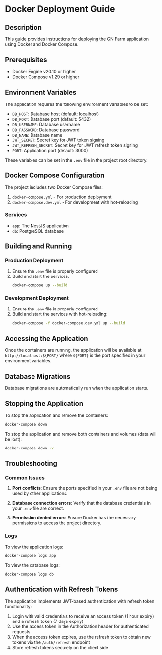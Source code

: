 # Docker Deployment Guide

## Description

This guide provides instructions for deploying the GN Farm application using Docker and Docker Compose.

## Prerequisites

- Docker Engine v20.10 or higher
- Docker Compose v1.29 or higher

## Environment Variables

The application requires the following environment variables to be set:

- `DB_HOST`: Database host (default: localhost)
- `DB_PORT`: Database port (default: 5432)
- `DB_USERNAME`: Database username
- `DB_PASSWORD`: Database password
- `DB_NAME`: Database name
- `JWT_SECRET`: Secret key for JWT token signing
- `JWT_REFRESH_SECRET`: Secret key for JWT refresh token signing
- `PORT`: Application port (default: 3000)

These variables can be set in the `.env` file in the project root directory.

## Docker Compose Configuration

The project includes two Docker Compose files:

1. `docker-compose.yml` - For production deployment
2. `docker-compose.dev.yml` - For development with hot-reloading

### Services

- `app`: The NestJS application
- `db`: PostgreSQL database

## Building and Running

### Production Deployment

1. Ensure the `.env` file is properly configured
2. Build and start the services:
   ```bash
   docker-compose up --build
   ```

### Development Deployment

1. Ensure the `.env` file is properly configured
2. Build and start the services with hot-reloading:
   ```bash
   docker-compose -f docker-compose.dev.yml up --build
   ```

## Accessing the Application

Once the containers are running, the application will be available at `http://localhost:${PORT}` where `${PORT}` is the port specified in your environment variables.

## Database Migrations

Database migrations are automatically run when the application starts.

## Stopping the Application

To stop the application and remove the containers:

```bash
docker-compose down
```

To stop the application and remove both containers and volumes (data will be lost):

```bash
docker-compose down -v
```

## Troubleshooting

### Common Issues

1. **Port conflicts**: Ensure the ports specified in your `.env` file are not being used by other applications.

2. **Database connection errors**: Verify that the database credentials in your `.env` file are correct.

3. **Permission denied errors**: Ensure Docker has the necessary permissions to access the project directory.

### Logs

To view the application logs:

```bash
docker-compose logs app
```

To view the database logs:

```bash
docker-compose logs db
```

## Authentication with Refresh Tokens

The application implements JWT-based authentication with refresh token functionality:

1. Login with valid credentials to receive an access token (1 hour expiry) and a refresh token (7 days expiry)
2. Use the access token in the Authorization header for authenticated requests
3. When the access token expires, use the refresh token to obtain new tokens via the `/auth/refresh` endpoint
4. Store refresh tokens securely on the client side

